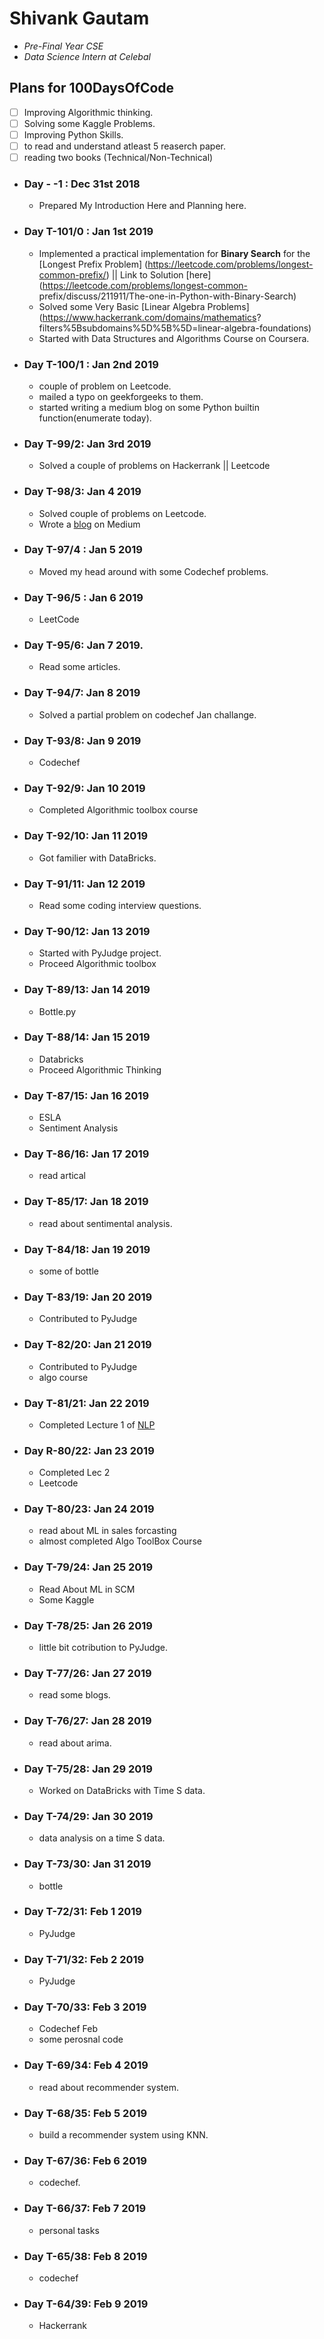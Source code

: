 # Shivank Gautam
* *Pre-Final Year CSE*
* *Data Science Intern at Celebal*

## Plans for 100DaysOfCode
- [ ] Improving Algorithmic thinking.
- [ ] Solving some Kaggle Problems.
- [ ] Improving Python Skills.
- [ ] to read and understand atleast 5 reaserch paper.
- [ ] reading two books (Technical/Non-Technical)

* ### Day - -1 : Dec 31st 2018  
  * Prepared My Introduction Here and Planning here.
* ### Day T-101/0 : Jan 1st 2019
  * Implemented a practical implementation for **Binary Search** for the [Longest Prefix Problem] (https://leetcode.com/problems/longest-common-prefix/) || Link to Solution [here](https://leetcode.com/problems/longest-common- prefix/discuss/211911/The-one-in-Python-with-Binary-Search)
  * Solved some Very Basic [Linear Algebra Problems](https://www.hackerrank.com/domains/mathematics?  filters%5Bsubdomains%5D%5B%5D=linear-algebra-foundations)
  * Started with Data Structures and Algorithms Course on Coursera.
* ### Day T-100/1 : Jan 2nd 2019
   * couple of problem on Leetcode.
   * mailed a typo on geekforgeeks to them.
   * started writing a medium blog on some Python builtin function(enumerate today).
* ### Day T-99/2: Jan 3rd 2019
  * Solved a couple of problems on Hackerrank || Leetcode
* ### Day T-98/3: Jan 4 2019
  * Solved couple of problems on Leetcode.
  * Wrote a [blog](https://medium.com/@shivankgautam/more-on-python-1621213b40de) on Medium
* ### Day T-97/4 : Jan 5 2019
  * Moved my head around with some Codechef problems.
* ### Day T-96/5 : Jan 6 2019
  * LeetCode 
* ### Day T-95/6: Jan 7 2019.
  * Read some articles.
* ### Day T-94/7: Jan 8 2019
  * Solved a partial problem on codechef Jan challange.
* ### Day T-93/8: Jan 9 2019
  * Codechef
* ### Day T-92/9: Jan 10 2019
  * Completed Algorithmic toolbox course
* ### Day T-92/10: Jan 11 2019
  * Got familier with DataBricks.
* ### Day T-91/11: Jan 12 2019
  * Read some coding interview questions.
* ### Day T-90/12: Jan 13 2019
  * Started with PyJudge project.
  * Proceed Algorithmic toolbox
* ### Day T-89/13: Jan 14 2019
  * Bottle.py
* ### Day T-88/14: Jan 15 2019
  * Databricks
  * Proceed Algorithmic Thinking
* ### Day T-87/15: Jan 16 2019
  * ESLA
  * Sentiment Analysis
* ### Day T-86/16: Jan 17 2019
  * read artical
* ### Day T-85/17: Jan 18 2019
  * read about sentimental analysis.
* ### Day T-84/18: Jan 19 2019
  * some of bottle
* ### Day T-83/19: Jan 20 2019
  * Contributed to PyJudge
* ### Day T-82/20: Jan 21 2019
  * Contributed to PyJudge
  * algo course
* ### Day T-81/21: Jan 22 2019
  * Completed Lecture 1 of [NLP](https://www.youtube.com/watch?v=OQQ-W_63UgQ&list=PL3FW7Lu3i5Jsnh1rnUwq_TcylNr7EkRe6)
* ### Day R-80/22: Jan 23 2019
  * Completed Lec 2
  * Leetcode
* ### Day T-80/23: Jan 24 2019
  * read about ML in sales forcasting
  * almost completed Algo ToolBox Course
* ### Day T-79/24: Jan 25 2019
  * Read About ML in SCM
  * Some Kaggle
* ### Day T-78/25: Jan 26 2019
  * little bit cotribution to PyJudge.
* ### Day T-77/26: Jan 27 2019
  * read some blogs.
* ### Day T-76/27: Jan 28 2019
  * read about arima.
* ### Day T-75/28: Jan 29 2019
  * Worked on DataBricks with Time S data.
* ### Day T-74/29: Jan 30 2019
  * data analysis on a time S data.
* ### Day T-73/30: Jan 31 2019
  * bottle
* ### Day T-72/31: Feb 1 2019
  * PyJudge
* ### Day T-71/32: Feb 2 2019
  * PyJudge
* ### Day T-70/33: Feb 3 2019
  * Codechef Feb
  * some perosnal code
* ### Day T-69/34: Feb 4 2019
  * read about recommender system.
* ### Day T-68/35: Feb 5 2019
  * build a recommender system using KNN.
* ### Day T-67/36: Feb 6 2019
  * codechef.
* ### Day T-66/37: Feb 7 2019
  * personal tasks
* ### Day T-65/38: Feb 8 2019
  * codechef
* ### Day T-64/39: Feb 9 2019
  * Hackerrank
